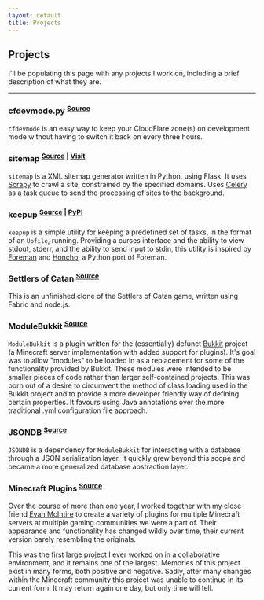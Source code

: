```yaml
---
layout: default
title: Projects
---
```


## Projects

I'll be populating this page with any projects I work on, including a brief description of what they are.

* * *

### cfdevmode.py <sup>[Source](https://github.com/parryjacob/cfdevmode)</sup>

`cfdevmode` is an easy way to keep your CloudFlare zone(s) on development mode without having to switch it back on
every three hours.

### sitemap <sup>[Source](https://github.com/parryjacob/sitemap) | [Visit](https://sitemap.jacobparry.ca/)</sup>

`sitemap` is a XML sitemap generator written in Python, using Flask. It uses [Scrapy](http://scrapy.org/) to crawl a
site, constrained by the specified domains. Uses [Celery](http://www.celeryproject.org/) as a task queue to send the
processing of sites to the background.

### keepup <sup>[Source](https://github.com/parryjacob/keepup) | [PyPI](https://pypi.python.org/pypi/keepup)</sup>

`keepup` is a simple utility for keeping a predefined set of tasks, in the format of an `Upfile`, running. Providing a
curses interface and the ability to view stdout, stderr, and the ability to send input to stdin, this utility is
inspired by [Foreman](https://github.com/ddollar/foreman) and [Honcho](https://github.com/nickstenning/honcho), a Python
port of Foreman.

### Settlers of Catan <sup>[Source](https://github.com/parryjacob/settlers-of-catan)</sup>

This is an unfinished clone of the Settlers of Catan game, written using Fabric and node.js.

### ModuleBukkit <sup>[Source](https://github.com/parryjacob/ModuleBukkit)</sup>

`ModuleBukkit` is a plugin written for the (essentially) defunct [Bukkit](http://bukkit.org) project (a Minecraft server
implementation with added support for plugins). It's goal was to allow "modules" to be loaded in as a replacement for
some of the functionality provided by Bukkit. These modules were intended to be smaller pieces of code rather than
larger self-contained projects. This was born out of a desire to circumvent the method of class loading used in the
Bukkit project and to provide a more developer friendly way of defining certain properties. It favours using Java
annotations over the more traditional .yml configuration file approach.

### JSONDB <sup>[Source](https://github.com/parryjacob/JSONDB)</sup>

`JSONDB` is a dependency for `ModuleBukkit` for interacting with a database through a JSON serialization layer. It
quickly grew beyond this scope and became a more generalized database abstraction layer.

### Minecraft Plugins <sup>[Source](https://github.com/parryjacob/mc)</sup>

Over the course of more than one year, I worked together with my close friend [Evan McIntire](http://evanmcintire.com/)
to create a variety of plugins for multiple Minecraft servers at multiple gaming communities we were a part of. Their
appearance and functionality has changed wildly over time, their current version barely resembling the originals.

This was the first large project I ever worked on in a collaborative environment, and it remains one of the largest.
Memories of this project exist in many forms, both positive and negative. Sadly, after many changes within the Minecraft
community this project was unable to continue in its current form. It may return again one day, but only time will tell.
